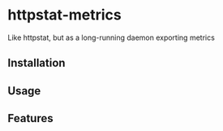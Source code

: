 # httpstat-metrics

Like httpstat, but as a long-running daemon exporting metrics

## Installation


## Usage
## Features

<!-- - Windows/BSD/Linux supported. -->
<!-- - HTTP and HTTPS are supported, for self signed certificates use `-k`. -->
<!-- - Skip timing the body of a response with `-I`. -->
<!-- - Follow 30x redirects with `-L`. -->
<!-- - Change HTTP method with `-X METHOD`. -->
<!-- - Provide a `PUT` or `POST` request body with `-d string`. To supply the `PUT` or `POST` body as a file, use `-d @filename`. -->
<!-- - Add extra request headers with `-H 'Name: value'`. -->
<!-- - The response body is usually discarded, you can use `-o filename` to save it to a file, or `-O` to save it to the file name suggested by the server. -->
<!-- - HTTP/HTTPS proxies supported via the usual `HTTP_PROXY`/`HTTPS_PROXY` env vars (as well as lower case variants). -->
<!-- - Supply your own client side certificate with `-E cert.pem`. -->

<!-- ## Contributing -->

<!-- Bug reports are most welcome, but with the exception of #5, this project is closed. -->

<!-- Pull requests must include a `fixes #NNN` or `updates #NNN` comment. -->

<!-- Please discuss your design on the accompanying issue before submitting a pull request. If there is no suitable issue, please open one to discuss the feature before slinging code. Thank you. -->
